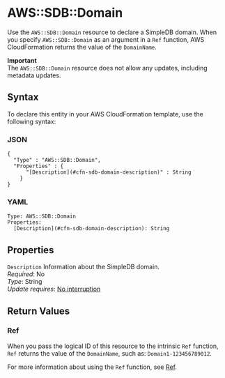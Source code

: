 # AWS::SDB::Domain<a name="aws-properties-simpledb"></a>

 Use the `AWS::SDB::Domain` resource to declare a SimpleDB domain\. When you specify `AWS::SDB::Domain` as an argument in a `Ref` function, AWS CloudFormation returns the value of the `DomainName`\. 

**Important**  
 The `AWS::SDB::Domain` resource does not allow any updates, including metadata updates\. 

## Syntax<a name="aws-properties-simpledb-syntax"></a>

To declare this entity in your AWS CloudFormation template, use the following syntax:

### JSON<a name="aws-properties-simpledb-syntax.json"></a>

```
{
  "Type" : "AWS::SDB::Domain",
  "Properties" : {
      "[Description](#cfn-sdb-domain-description)" : String
    }
}
```

### YAML<a name="aws-properties-simpledb-syntax.yaml"></a>

```
Type: AWS::SDB::Domain
Properties: 
  [Description](#cfn-sdb-domain-description): String
```

## Properties<a name="aws-properties-simpledb-properties"></a>

`Description`  <a name="cfn-sdb-domain-description"></a>
Information about the SimpleDB domain\.  
*Required*: No  
*Type*: String  
*Update requires*: [No interruption](https://docs.aws.amazon.com/AWSCloudFormation/latest/UserGuide/using-cfn-updating-stacks-update-behaviors.html#update-no-interrupt)

## Return Values<a name="aws-properties-simpledb-return-values"></a>

### Ref<a name="aws-properties-simpledb-return-values-ref"></a>

 When you pass the logical ID of this resource to the intrinsic `Ref` function, `Ref` returns the value of the `DomainName`, such as: `Domain1-123456789012`\. 

For more information about using the `Ref` function, see [Ref](https://docs.aws.amazon.com/AWSCloudFormation/latest/UserGuide/intrinsic-function-reference-ref.html)\.